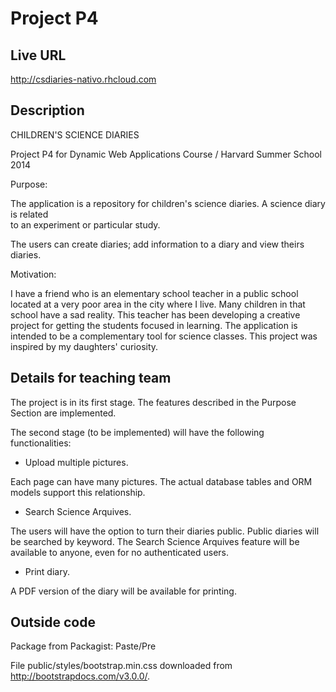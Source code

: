 # Project P4

## Live URL
http://csdiaries-nativo.rhcloud.com

## Description

CHILDREN'S SCIENCE DIARIES

Project P4 for Dynamic Web Applications Course / Harvard Summer School 2014

Purpose:

The application is a repository for children's science diaries. A science diary is related  
to an experiment or particular study. 

The users can create diaries; add information to a diary and view theirs diaries.

Motivation:

I have a friend who is an elementary school teacher in a public school located at a very 
poor area in the city where I live. Many children in that school have a sad reality. 
This teacher has been developing a creative project for getting the students focused 
in learning. The application is  intended to be a complementary tool for science classes. 
This project was inspired by my daughters' curiosity.

## Details for teaching team

The project is in its first stage. The features described in the Purpose Section are 
implemented.  

The second stage (to be implemented) will have the following functionalities:

- Upload multiple pictures. 

Each page can have many pictures. The actual database tables and
ORM models support this relationship.

- Search Science Arquives.

The users will have the option to turn their diaries public. Public diaries will be searched 
by keyword. The Search Science Arquives feature will be available to anyone, even for 
no authenticated users.

- Print diary.

A PDF version of the diary will be available for printing.

## Outside code

Package from Packagist: Paste/Pre

File public/styles/bootstrap.min.css downloaded from http://bootstrapdocs.com/v3.0.0/.
